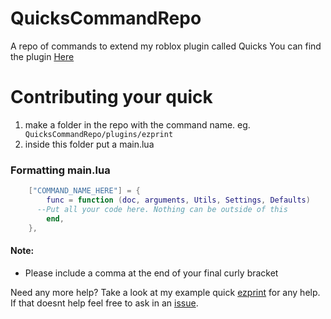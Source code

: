 # QuicksCommandRepo

A repo of commands to extend my roblox plugin called Quicks
You can find the plugin [Here](https://www.roblox.com/library/10469484730/Quicks)

# Contributing your quick

1. make a folder in the repo with the command name. eg. ` QuicksCommandRepo/plugins/ezprint`
2. inside this folder put a main.lua

### Formatting main.lua

```lua
	["COMMAND_NAME_HERE"] = {
		func = function (doc, arguments, Utils, Settings, Defaults)
      --Put all your code here. Nothing can be outside of this
		end,
	},
```

#### Note:

- Please include a comma at the end of your final curly bracket

Need any more help? Take a look at my example quick [ezprint](https://github.com/KevinWh0/QuicksCommandRepo/tree/main/ezprint) for any help. If that doesnt help feel free to ask in an [issue](https://github.com/KevinWh0/QuicksCommandRepo/issues/new).
